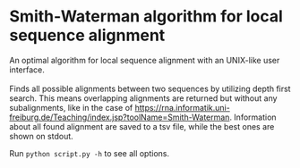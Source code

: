 # Smith-Waterman algorithm for local sequence alignment
An optimal algorithm for local sequence alignment with an UNIX-like user interface.\
\
Finds all possible alignments between two sequences by utilizing depth first search. This means overlapping alignments are returned but without any subalignments, like in the case of https://rna.informatik.uni-freiburg.de/Teaching/index.jsp?toolName=Smith-Waterman.
Information about all found alignment are saved to a tsv file, while the best ones are shown on stdout. 

Run ```python script.py -h``` to see all options. 
